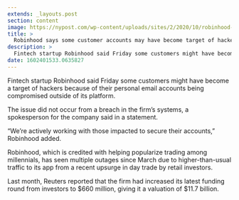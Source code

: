 ```yaml
--- 
extends: _layouts.post 
section: content 
image: https://nypost.com/wp-content/uploads/sites/2/2020/10/robinhood-states-customers-hacked.jpg?quality=90&strip=all&w=1200 
title: > 
  Robinhood says some customer accounts may have become target of hackers 
description: > 
  Fintech startup Robinhood said Friday some customers might have become a target of hackers because of their personal email accounts being compromised outside of its platform.The issue did not occur from a breach in the firm’s systems, a spokesperson for the company said in a statement.“We’re actively working with those impacted to secure their accounts,” Robinhood added.Robinhood, which is credited with helping popularize trading among millennials, has seen multiple outages since March due to higher-than-usual traffic to its app from a recent upsurge in day trade by retail investors.Last month, Reuters reported that the firm had increased its latest funding round from investors to $660 million, giving it a valuation of $11.7 billion. 
date: 1602401533.0635827 
--- 
```

Fintech startup Robinhood said Friday some customers might have become a target of hackers because of their personal email accounts being compromised outside of its platform.

The issue did not occur from a breach in the firm’s systems, a spokesperson for the company said in a statement.

“We’re actively working with those impacted to secure their accounts,” Robinhood added.

Robinhood, which is credited with helping popularize trading among millennials, has seen multiple outages since March due to higher-than-usual traffic to its app from a recent upsurge in day trade by retail investors.

Last month, Reuters reported that the firm had increased its latest funding round from investors to $660 million, giving it a valuation of $11.7 billion.